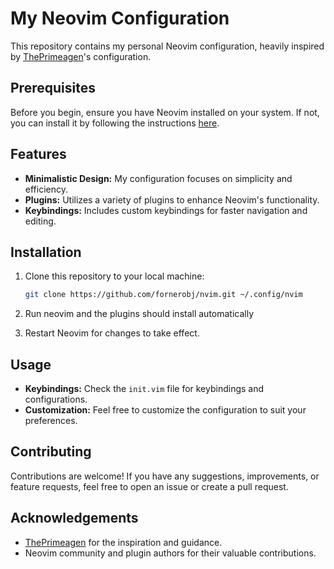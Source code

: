 # My Neovim Configuration

This repository contains my personal Neovim configuration, heavily inspired by [ThePrimeagen](https://github.com/ThePrimeagen)'s configuration.

## Prerequisites

Before you begin, ensure you have Neovim installed on your system. If not, you can install it by following the instructions [here](https://neovim.io/).


## Features

- **Minimalistic Design:** My configuration focuses on simplicity and efficiency.
- **Plugins:** Utilizes a variety of plugins to enhance Neovim's functionality.
- **Keybindings:** Includes custom keybindings for faster navigation and editing.

## Installation

1. Clone this repository to your local machine:

    ```bash
    git clone https://github.com/fornerobj/nvim.git ~/.config/nvim
    ```

2. Run neovim and the plugins should install automatically

3. Restart Neovim for changes to take effect.

## Usage

- **Keybindings:** Check the `init.vim` file for keybindings and configurations.
- **Customization:** Feel free to customize the configuration to suit your preferences.

## Contributing

Contributions are welcome! If you have any suggestions, improvements, or feature requests, feel free to open an issue or create a pull request.

## Acknowledgements

- [ThePrimeagen](https://github.com/ThePrimeagen) for the inspiration and guidance.
- Neovim community and plugin authors for their valuable contributions.

